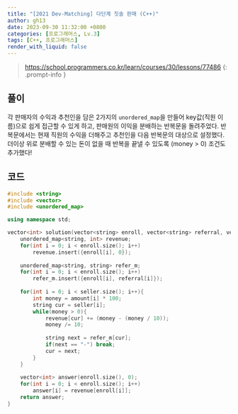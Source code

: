 ```yaml
---
title: "[2021 Dev-Matching] 다단계 칫솔 판매 (C++)"
author: gh13
date: 2023-09-30 11:32:00 +0800
categories: [프로그래머스, Lv.3]
tags: [C++, 프로그래머스]
render_with_liquid: false
---
```


> <https://school.programmers.co.kr/learn/courses/30/lessons/77486>
{: .prompt-info }

## 풀이

각 판매자의 수익과 추천인을 담은 2가지의 `unordered_map`을 만들어 key값(직원 이름)으로 쉽게 접근할 수 있게 하고, 판매원의 이익을 분배하는 반복문을 돌려주었다. 반복문에서는 현재 직원의 수익을 더해주고 추천인을 다음 반복문의 대상으로 설정했다. 더이상 위로 분배할 수 있는 돈이 없을 때 반복을 끝낼 수 있도록 (money > 0) 조건도 추가했다!  


## 코드

```cpp
#include <string>
#include <vector>
#include <unordered_map>

using namespace std;

vector<int> solution(vector<string> enroll, vector<string> referral, vector<string> seller, vector<int> amount) {
    unordered_map<string, int> revenue;
    for(int i = 0; i < enroll.size(); i++)
        revenue.insert({enroll[i], 0});
    
    unordered_map<string, string> refer_m;
    for(int i = 0; i < enroll.size(); i++)
        refer_m.insert({enroll[i], referral[i]});
    
    for(int i = 0; i < seller.size(); i++){
        int money = amount[i] * 100;
        string cur = seller[i];
        while(money > 0){
            revenue[cur] += (money - (money / 10));
            money /= 10;
            
            string next = refer_m[cur];
            if(next == "-") break;
            cur = next;
        }
    }
    
    vector<int> answer(enroll.size(), 0);
    for(int i = 0; i < enroll.size(); i++)
        answer[i] = revenue[enroll[i]];
    return answer;
}
```
